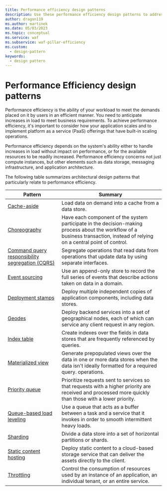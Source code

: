 ```yaml
---
title: Performance efficiency design patterns
description: Use these performance efficiency design patterns to address variable workloads and peaks in activity for cloud applications.
author: dragon119
ms.author: martinek
ms.date: 05/03/2023
ms.topic: conceptual
ms.service: waf
ms.subservice: waf-pillar-efficiency
ms.custom:
  - design-pattern
keywords:
  - design pattern
---
```


# Performance Efficiency design patterns

Performance efficiency is the ability of your workload to meet the demands placed on it by users in an efficient manner. You need to anticipate increases in load to meet business requirements. To achieve performance efficiency, it's important to consider how your application scales and to implement platform as a service (PaaS) offerings that have built-in scaling operations.

Performance efficiency depends on the system's ability either to handle increases in load without impact on performance, or for the available resources to be readily increased. Performance efficiency concerns not just compute instances, but other elements such as data storage, messaging infrastructure, and application architecture.

The following table summarizes architectural design patterns that particularly relate to performance efficiency.

|                           Pattern                            |                                                                        Summary                                                                         |
|--------------------------------------------------------------|--------------------------------------------------------------------------------------------------------------------------------------------------------|
|               [Cache-aside](/azure/architecture/patterns/cache-aside)               |                                                   Load data on demand into a cache from a data store.                                                   |
| [Choreography](/azure/architecture/patterns/choreography) | Have each component of the system participate in the decision-making process about the workflow of a business transaction, instead of relying on a central point of control. |
|                      [Command query responsibility segregation (CQRS)](/azure/architecture/patterns/cqrs)                      |                           Segregate operations that read data from operations that update data by using separate interfaces.                           |
|            [Event sourcing](/azure/architecture/patterns/event-sourcing)            |                     Use an append-only store to record the full series of events that describe actions taken on data in a domain.                      |
|         [Deployment stamps](/azure/architecture/patterns/deployment-stamp)          |                                      Deploy multiple independent copies of application components, including data stores.                              |
| [Geodes](/azure/architecture/patterns/geodes) | Deploy backend services into a set of geographical nodes, each of which can service any client request in any region. |
|               [Index table](/azure/architecture/patterns/index-table)               |                                Create indexes over the fields in data stores that are frequently referenced by queries.                                |
|         [Materialized view](/azure/architecture/patterns/materialized-view)         |       Generate prepopulated views over the data in one or more data stores when the data isn't ideally formatted for a required query. operations.        |
|            [Priority queue](/azure/architecture/patterns/priority-queue)            | Prioritize requests sent to services so that requests with a higher priority are received and processed more quickly than those with a lower priority. |
| [Queue-based load leveling](/azure/architecture/patterns/queue-based-load-leveling) |              Use a queue that acts as a buffer between a task and a service that it invokes in order to smooth intermittent heavy loads.               |
|                  [Sharding](/azure/architecture/patterns/sharding)                  |                                           Divide a data store into a set of horizontal partitions or shards.                                           |
|    [Static content hosting](/azure/architecture/patterns/static-content-hosting)    |                          Deploy static content to a cloud-based storage service that can deliver the assets directly to the client.                          |
|                [Throttling](/azure/architecture/patterns/throttling)                |                Control the consumption of resources used by an instance of an application, an individual tenant, or an entire service.                 |
